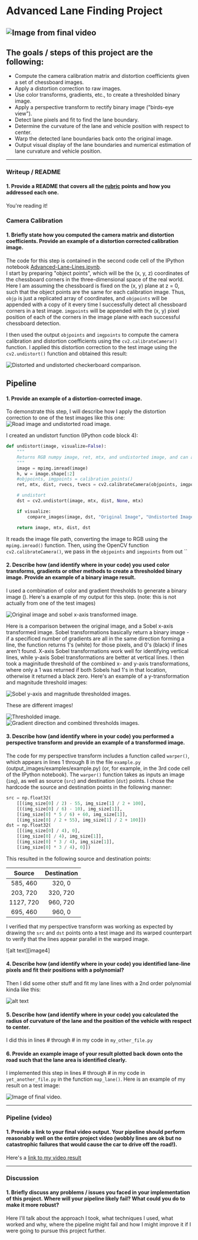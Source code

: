 # **Advanced Lane Finding Project**
![Image from final video][vid_img]
----
## The goals / steps of this project are the following:

* Compute the camera calibration matrix and distortion coefficients given a set of chessboard images.
* Apply a distortion correction to raw images.
* Use color transforms, gradients, etc., to create a thresholded binary image.
* Apply a perspective transform to rectify binary image ("birds-eye view").
* Detect lane pixels and fit to find the lane boundary.
* Determine the curvature of the lane and vehicle position with respect to center.
* Warp the detected lane boundaries back onto the original image.
* Output visual display of the lane boundaries and numerical estimation of lane curvature and vehicle position.

[//]: # (Image References)

[undist]: ./output_images/undist.png "Undistorted"
[undist_road]: ./output_images/undist_road.png "Road Transformed"
[orig_sobel_x]: ./output_images/orig_sobel_x.png "Sobel X-axis Transformation"
[hls_thresh]: ./output_images/orig_hls_thresh.png "Histogram Threshold Image"
[grad_dir_comb_thresh]: ./output_images/grad_dir_comb_thresh.png "Gradient Directions"
[sobel_y_thres_mag]: ./output_images/sobel_y_thres_mag.png "Sobel Y-axis and  Magnitude Images"
[warped_mask]: ./output_images/warped_mask.png "Warp Example"
[image5]: ./examples/color_fit_lines.jpg "Fit Visual"
[vid_img]: ./output_images/video_img.png "Output"
[video1]: ./project_video.mp4 "Video"


----

### Writeup / README

#### 1. Provide a README that covers all the [rubric](https://review.udacity.com/#!/rubrics/571/view) points and how you addressed each one.   

You're reading it!

### Camera Calibration

#### 1. Briefly state how you computed the camera matrix and distortion coefficients. Provide an example of a distortion corrected calibration image.

The code for this step is contained in the second code cell of the IPython notebook [Advanced-Lane-Lines.ipynb](https://github.com/thomasdunlap/CarND-Advanced-Lane-Lines/blob/master/Advanced-Lane-Lines.ipynb).  
I start by preparing "object points", which will be the (x, y, z) coordinates of the chessboard corners in the three-dimensional space of the real world. Here I am assuming the chessboard is fixed on the (x, y) plane at z = 0, such that the object points are the same for each calibration image.  Thus, `objp` is just a replicated array of coordinates, and `objpoints` will be appended with a copy of it every time I successfully detect all chessboard corners in a test image.  `imgpoints` will be appended with the (x, y) pixel position of each of the corners in the image plane with each successful chessboard detection.  

I then used the output `objpoints` and `imgpoints` to compute the camera calibration and distortion coefficients using the `cv2.calibrateCamera()` function.  I applied this distortion correction to the test image using the `cv2.undistort()` function and obtained this result:

![Distorted and undistorted checkerboard comparison.][undist]

## Pipeline

#### 1. Provide an example of a distortion-corrected image.

To demonstrate this step, I will describe how I apply the distortion correction to one of the test images like this one:
![Road image and undistorted road image.][undist_road]

I created an undistort function (IPython code block 4):

```python
def undistort(image, visualize=False):
    """
    Returns RGB numpy image, ret, mtx, and undistorted image, and can also do comparative visualization.
    """
    image = mpimg.imread(image)
    h, w = image.shape[:2]
    #objpoints, imgpoints = calibration_points()
    ret, mtx, dist, rvecs, tvecs = cv2.calibrateCamera(objpoints, imgpoints, (w,h), None, None)

    # undistort
    dst = cv2.undistort(image, mtx, dist, None, mtx)

    if visualize:
        compare_images(image, dst, "Original Image", "Undistorted Image", grayscale=False)

    return image, mtx, dist, dst
```

It reads the image file path, converting the image to RGB using the `mpimg.imread()` function.  Then, using the OpenCV function `cv2.calibrateCamera()`, we pass in the `objpoints` and `imgpoints` from out ``

#### 2. Describe how (and identify where in your code) you used color transforms, gradients or other methods to create a thresholded binary image.  Provide an example of a binary image result.

I used a combination of color and gradient thresholds to generate a binary image ().  Here's a example of my output for this step.  (note: this is not actually from one of the test images)

![Original image and sobel x-axis transformed image.][orig_sobel_x]

Here is a comparison between the original image, and a Sobel x-axis transformed image.  Sobel transformations basically return a binary image - if a specificed number of gradients are all in the same direction forming a line, the function returns 1's (white) for those pixels, and 0's (black) if lines aren't found.  X-axis Sobel transformations work well for identifying vertical lines, while y-axis Sobel transformations are better at vertical lines.  I then took a maginitude threshold of the combined x- and y-axis transformations, where only a 1 was returned if both Sobels had 1's in that location, otherwise it returned a black zero. Here's an example of a y-transformation and magnitude threshold images:

![Sobel y-axis and magnitude thresholded images.][sobel_y_thres_mag]

These are different images!

![Thresholded image.][hls_thresh]
![Gradient direction and combined thresholds images.][grad_dir_comb_thresh]


#### 3. Describe how (and identify where in your code) you performed a perspective transform and provide an example of a transformed image.

The code for my perspective transform includes a function called `warper()`, which appears in lines 1 through 8 in the file `example.py` (output_images/examples/example.py) (or, for example, in the 3rd code cell of the IPython notebook).  The `warper()` function takes as inputs an image (`img`), as well as source (`src`) and destination (`dst`) points.  I chose the hardcode the source and destination points in the following manner:



```python
src = np.float32(
    [[(img_size[0] / 2) - 55, img_size[1] / 2 + 100],
    [((img_size[0] / 6) - 10), img_size[1]],
    [(img_size[0] * 5 / 6) + 60, img_size[1]],
    [(img_size[0] / 2 + 55), img_size[1] / 2 + 100]])
dst = np.float32(
    [[(img_size[0] / 4), 0],
    [(img_size[0] / 4), img_size[1]],
    [(img_size[0] * 3 / 4), img_size[1]],
    [(img_size[0] * 3 / 4), 0]])
```

This resulted in the following source and destination points:

| Source        | Destination   |
|:-------------:|:-------------:|
| 585, 460      | 320, 0        |
| 203, 720      | 320, 720      |
| 1127, 720     | 960, 720      |
| 695, 460      | 960, 0        |

I verified that my perspective transform was working as expected by drawing the `src` and `dst` points onto a test image and its warped counterpart to verify that the lines appear parallel in the warped image.

![alt text][image4]

#### 4. Describe how (and identify where in your code) you identified lane-line pixels and fit their positions with a polynomial?

Then I did some other stuff and fit my lane lines with a 2nd order polynomial kinda like this:

![alt text][image5]

#### 5. Describe how (and identify where in your code) you calculated the radius of curvature of the lane and the position of the vehicle with respect to center.

I did this in lines # through # in my code in `my_other_file.py`

#### 6. Provide an example image of your result plotted back down onto the road such that the lane area is identified clearly.

I implemented this step in lines # through # in my code in `yet_another_file.py` in the function `map_lane()`.  Here is an example of my result on a test image:

![Image of final video.][vid_img]

---

### Pipeline (video)

#### 1. Provide a link to your final video output.  Your pipeline should perform reasonably well on the entire project video (wobbly lines are ok but no catastrophic failures that would cause the car to drive off the road!).

Here's a [link to my video result](./project_video.mp4)

---

### Discussion

#### 1. Briefly discuss any problems / issues you faced in your implementation of this project.  Where will your pipeline likely fail?  What could you do to make it more robust?

Here I'll talk about the approach I took, what techniques I used, what worked and why, where the pipeline might fail and how I might improve it if I were going to pursue this project further.  
